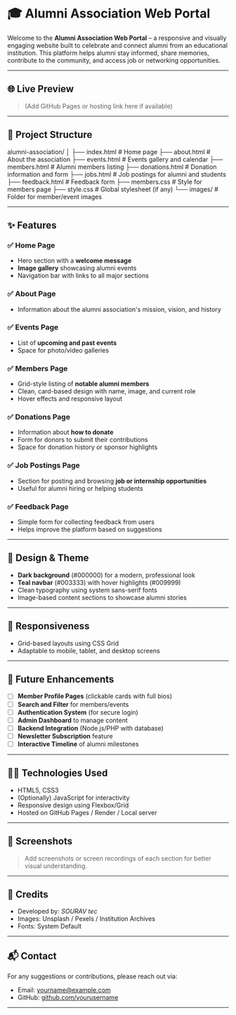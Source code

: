 # 🎓 Alumni Association Web Portal

Welcome to the **Alumni Association Web Portal** – a responsive and visually engaging website built to celebrate and connect alumni from an educational institution. This platform helps alumni stay informed, share memories, contribute to the community, and access job or networking opportunities.

---

## 🌐 Live Preview

> (Add GitHub Pages or hosting link here if available)

---

## 📁 Project Structure

alumni-association/
│
├── index.html # Home page
├── about.html # About the association
├── events.html # Events gallery and calendar
├── members.html # Alumni members listing
├── donations.html # Donation information and form
├── jobs.html # Job postings for alumni and students
├── feedback.html # Feedback form
├── members.css # Style for members page
├── style.css # Global stylesheet (if any)
└── images/ # Folder for member/event images


---

## ✨ Features

### ✅ Home Page
- Hero section with a **welcome message**
- **Image gallery** showcasing alumni events
- Navigation bar with links to all major sections

### ✅ About Page
- Information about the alumni association's mission, vision, and history

### ✅ Events Page
- List of **upcoming and past events**
- Space for photo/video galleries

### ✅ Members Page
- Grid-style listing of **notable alumni members**
- Clean, card-based design with name, image, and current role
- Hover effects and responsive layout

### ✅ Donations Page
- Information about **how to donate**
- Form for donors to submit their contributions
- Space for donation history or sponsor highlights

### ✅ Job Postings Page
- Section for posting and browsing **job or internship opportunities**
- Useful for alumni hiring or helping students

### ✅ Feedback Page
- Simple form for collecting feedback from users
- Helps improve the platform based on suggestions

---

## 🎨 Design & Theme

- **Dark background** (#000000) for a modern, professional look
- **Teal navbar** (#003333) with hover highlights (#009999)
- Clean typography using system sans-serif fonts
- Image-based content sections to showcase alumni stories

---

## 📱 Responsiveness

- Grid-based layouts using CSS Grid
- Adaptable to mobile, tablet, and desktop screens

---

## 🔧 Future Enhancements

- [ ] **Member Profile Pages** (clickable cards with full bios)
- [ ] **Search and Filter** for members/events
- [ ] **Authentication System** (for secure login)
- [ ] **Admin Dashboard** to manage content
- [ ] **Backend Integration** (Node.js/PHP with database)
- [ ] **Newsletter Subscription** feature
- [ ] **Interactive Timeline** of alumni milestones

---

## 🧑‍💻 Technologies Used

- HTML5, CSS3
- (Optionally) JavaScript for interactivity
- Responsive design using Flexbox/Grid
- Hosted on GitHub Pages / Render / Local server

---

## 📸 Screenshots

> Add screenshots or screen recordings of each section for better visual understanding.

---

## 👥 Credits

- Developed by: *SOURAV tec*
- Images: Unsplash / Pexels / Institution Archives
- Fonts: System Default

---

## 📬 Contact

For any suggestions or contributions, please reach out via:

- Email: yourname@example.com
- GitHub: [github.com/yourusername](https://github.com/yourusername)

---


